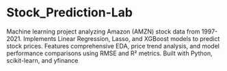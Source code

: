 # Stock_Prediction-Lab
Machine learning project analyzing Amazon (AMZN) stock data from 1997-2021. Implements Linear Regression, Lasso, and XGBoost models to predict stock prices. Features comprehensive EDA, price trend analysis, and model performance comparisons using RMSE and R² metrics. Built with Python, scikit-learn, and yfinance
